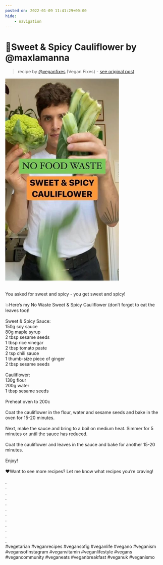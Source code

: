 ```yaml
---
posted on: 2022-01-09 11:41:29+00:00
hide:
    - navigation
---
```


# 🤤Sweet & Spicy Cauliflower by @maxlamanna  

> recipe by [@veganfixes](https://www.instagram.com/veganfixes/) 
(Vegan Fixes) - [see original post](https://instagram.com/p/CYggm35jDzK)

![](../img/veganfixes_09-01-2022_1101.png)

\
You asked for sweet and spicy - you get sweet and spicy! \
\
💥Here’s my No Waste Sweet & Spicy Cauliflower (don’t forget to eat the leaves too)! \
\
Sweet & Spicy Sauce:\
150g soy sauce\
80g maple syrup\
2 tbsp sesame seeds\
1 tbsp rice vinegar\
2 tbsp tomato paste\
2 tsp chili sauce\
1 thumb-size piece of ginger\
2 tbsp sesame seeds \
\
Cauliflower:\
130g flour\
200g water\
1 tbsp sesame seeds \
\
Preheat oven to 200c \
\
Coat the cauliflower in the flour, water and sesame seeds and bake in the oven for 15-20 minutes. \
\
Next, make the sauce and bring to a boil on medium heat. Simmer for 5 minutes or until the sauce has reduced. \
\
Coat the cauliflower and leaves in the sauce and bake for another 15-20 minutes. \
\
Enjoy! \
\
❤️Want to see more recipes? Let me know what recipes you’re craving!\
\
.\
.\
.\
.\
.\
.\
.\
.\
.\
.\
.\
.\
\#vegetarian \#veganrecipes \#vegansofig \#veganlife \#vegano \#veganism \#vegansofinstagram \#veganvitamin \#veganlifestyle \#vegans \#vegancommunity \#veganeats \#veganbreakfast \#veganuk \#veganismo 
